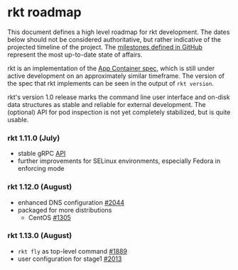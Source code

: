 # rkt roadmap

This document defines a high level roadmap for rkt development.
The dates below should not be considered authoritative, but rather indicative of the projected timeline of the project.
The [milestones defined in GitHub](https://github.com/coreos/rkt/milestones) represent the most up-to-date state of affairs.

rkt is an implementation of the [App Container spec](https://github.com/appc/spec), which is still under active development on an approximately similar timeframe.
The version of the spec that rkt implements can be seen in the output of `rkt version`.

rkt's version 1.0 release marks the command line user interface and on-disk data structures as stable and reliable for external development. The (optional) API for pod inspection is not yet completely stabilized, but is quite usable.

### rkt 1.11.0 (July)

- stable gRPC [API](https://github.com/coreos/rkt/tree/master/api/v1alpha)
- further improvements for SELinux environments, especially Fedora in enforcing mode

### rkt 1.12.0 (August)

- enhanced DNS configuration [#2044](https://github.com/coreos/rkt/issues/2044)
- packaged for more distributions
  - CentOS [#1305](https://github.com/coreos/rkt/issues/1305)

### rkt 1.13.0 (August)

- `rkt fly` as top-level command [#1889](https://github.com/coreos/rkt/issues/1889)
- user configuration for stage1 [#2013](https://github.com/coreos/rkt/issues/2013)
